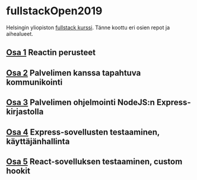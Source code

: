 # fullstackOpen2019

Helsingin yliopiston [fullstack kurssi](https://fullstackopen.com/). Tänne koottu eri osien repot ja aihealueet.

## [Osa 1](https://github.com/Temez1/fullstackOpen2019Part1) Reactin perusteet

## [Osa 2](https://github.com/Temez1/fullstackOpen2019Part2) Palvelimen kanssa tapahtuva kommunikointi

## [Osa 3](https://github.com/Temez1/fullstackOpen2019Part3) Palvelimen ohjelmointi NodeJS:n Express-kirjastolla

## [Osa 4](https://github.com/Temez1/fullstackOpen2019Part4Blogilista) Express-sovellusten testaaminen, käyttäjänhallinta

## [Osa 5](https://github.com/Temez1/fullstackOpen2019Part5) React-sovelluksen testaaminen, custom hookit
